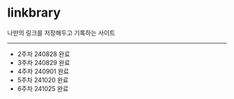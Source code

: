 # linkbrary

나만의 링크를 저장해두고 기록하는 사이트

---

- 2주차 240828 완료
- 3주차 240829 완료
- 4주차 240901 완료
- 5주차 241020 완료
- 6주차 241025 완료
